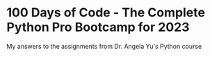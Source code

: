 # 100 Days of Code - The Complete Python Pro Bootcamp for 2023

My answers to the assignments from Dr. Angela Yu's Python course

